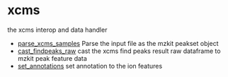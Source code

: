 ﻿# xcms

the xcms interop and data handler

+ [parse_xcms_samples](xcms/parse_xcms_samples.1) Parse the input file as the mzkit peakset object
+ [cast_findpeaks_raw](xcms/cast_findpeaks_raw.1) cast the xcms find peaks result raw dataframe to mzkit peak feature data
+ [set_annotations](xcms/set_annotations.1) set annotation to the ion features
